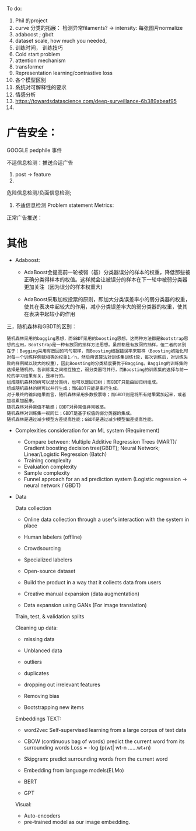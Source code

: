 
To do:
  1. Phil 的project
  2. curve 分类的拓展： 检测异常filaments? -> intensity: 每张图片normalize
  3. adaboost ; gbdt
  4. dataset scale, how much you needed, 
  5. 训练时间， 训练技巧
  6. Cold start problem
  7. attention mechanism
  8. transformer
  9. Representation learning/contrastive loss
  10. 各个模型区别
  11. 系统对可解释性的要求
  12. 情感分析
  13. https://towardsdatascience.com/deep-surveillance-6b389abeaf95
  14. 

广告安全：
=========
GOOGLE pedphile 事件

不适信息检测：推送合适广告
  1. post -> feature
  2. 

危险信息检测/负面信息检测;


1. 不适信息检测
  Problem statement
  Metrics:
  
正常广告推送：
  

其他
=========
  
* Adaboost:
  * AdaBoost会提高前一轮被弱（基）分类器误分的样本的权重，降低那些被正确分类得样本的权值。这样就会让被误分的样本在下一轮中被弱分类器更加关注（因为误分的样本权重大)
  
  * AdaBoost采取加权投票的原则，即加大分类误差率小的弱分类器的权重，使其在表决中起较大的作用，减小分类误差率大的弱分类器的权重，使其在表决中起较小的作用
  
三，随机森林和GBDT的区别：

    随机森林采用的bagging思想，而GBDT采用的boosting思想。这两种方法都是Bootstrap思想的应用，Bootstrap是一种有放回的抽样方法思想。虽然都是有放回的抽样，但二者的区别在于：Bagging采用有放回的均匀取样，而Boosting根据错误率来取样（Boosting初始化时对每一个训练样例赋相等的权重1／n，然后用该算法对训练集训练t轮，每次训练后，对训练失败的样例赋以较大的权重），因此Boosting的分类精度要优于Bagging。Bagging的训练集的选择是随机的，各训练集之间相互独立，弱分类器可并行，而Boosting的训练集的选择与前一轮的学习结果有关，是串行的。
    组成随机森林的树可以是分类树，也可以是回归树；而GBDT只能由回归树组成。
    组成随机森林的树可以并行生成；而GBDT只能是串行生成。
    对于最终的输出结果而言，随机森林采用多数投票等；而GBDT则是将所有结果累加起来，或者加权累加起来。
    随机森林对异常值不敏感；GBDT对异常值非常敏感。
    随机森林对训练集一视同仁；GBDT是基于权值的弱分类器的集成。
    随机森林是通过减少模型方差提高性能；GBDT是通过减少模型偏差提高性能。
    
* Complexities consideration for an ML system (Requirement)

  * Compare between: Multiple Additive Regression Trees (MART)/ Gradient boosting decision tree(GBDT); Neural Network; Linear/Logistic Regression (Batch) 
  * Training complexity
  * Evaluation complexity
  * Sample complexity
  * Funnel approach for an ad prediction system (Logistic regression -> neural network / GBDT)
  
* Data

  Data collection
  
  * Online data collection through a user's interaction with the system in place
  * Human labelers (offline)
  
   * Crowdsourcing
   * Specialized labelers
   * Open-source dataset
   * Build the product in a way that it collects data from users
   * Creative manual expansion (data augmentation)
   * Data expansion using GANs (For image translation)
    
  
  Train, test, & validation splits
  
  Cleaning up data:
    * missing data
    
    * Unblanced data
    
    * outliers
    * duplicates
    * dropping out irrelevant features
    
    * Removing bias
    * Bootstrapping new items
    
  Embeddings
    TEXT:
    * word2vec 
        Self-supervised learning from a large corpus of text data
     * CBOW (continuous bag of words)
        predict the current word from its surrounding words
        Loss = -log (p(wt| wt-n ......wt+n)
     * Skipgram: 
        predict surrounding words from the current word
    
    * Embedding from language models(ELMo)
    * BERT
    * GPT
      
    Visual:
    * Auto-encoders
    * pre-trained model as our image embedding.
    
  
